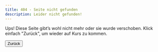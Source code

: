 ```yaml
---
title: 404 - Seite nicht gefunden
description: Leider nicht gefunden!
---
```


Ups! Diese Seite gibt’s wohl nicht mehr oder sie wurde verschoben. Klick einfach "Zurück", um wieder auf Kurs zu kommen.

<button onclick="history.back()">Zurück</button>
